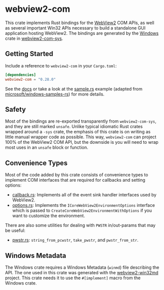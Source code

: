 # webview2-com
This crate implements Rust bindings for the [WebView2](https://aka.ms/webview2) COM APIs, as well as several important Win32 APIs necessary to build a standalone GUI application hosting WebView2. The bindings are generated by the [Windows](https://github.com/microsoft/windows-rs) crate in [webview2-com-sys](https://crates.io/crates/webview2-com-sys).

## Getting Started
Include a reference to `webview2-com` in your `Cargo.toml`:
```toml
[dependencies]
webview2-com = "0.28.0"
```

See the [docs](https://docs.rs/webview2-com/) or take a look at the [sample.rs](https://github.com/wravery/webview2-rs/blob/main/crates/webview2-com/examples/sample.rs) example (adapted from [microsoft/windows-samples-rs](https://github.com/microsoft/windows-samples-rs/tree/master/webview2_win32)) for more details.

## Safety
Most of the bindings are re-exported transparently from `webview2-com-sys`, and they are still marked `unsafe`. Unlike typical idiomatic Rust crates wrapped around a `-sys` crate, the emphasis of this crate is on writing as little manual wrapper code as possible. This way, `webview2-com` can project 100% of the WebView2 COM API, but the downside is you will need to wrap most uses in an `unsafe` block or function.

## Convenience Types
Most of the code added by this crate consists of convenience types to implement COM interfaces that are required for callbacks and setting options:
- [callback.rs](https://github.com/wravery/webview2-rs/blob/main/crates/webview2-com/src/callback.rs): Implements all of the event sink handler interfaces used by WebView2.
- [options.rs](https://github.com/wravery/webview2-rs/blob/main/crates/webview2-com/src/options.rs): Implements the `ICoreWebView2EnvironmentOptions` interface which is passed to `CreateCoreWebView2EnvironmentWithOptions` if you want to customize the environment.

There are also some utilities for dealing with `PWSTR` in/out-params that may be useful:
- [pwstr.rs](https://github.com/wravery/webview2-rs/blob/main/crates/webview2-com/src/pwstr.rs): `string_from_pcwstr`, `take_pwstr`, and `pwstr_from_str`.

## Windows Metadata
The Windows crate requires a Windows Metadata (`winmd`) file describing the API. The one used in this crate was generated with the [webview2-win32md](https://github.com/wravery/webview2-win32md) project. This crate needs it to use the `#[implement]` macro from the Windows crate. 
